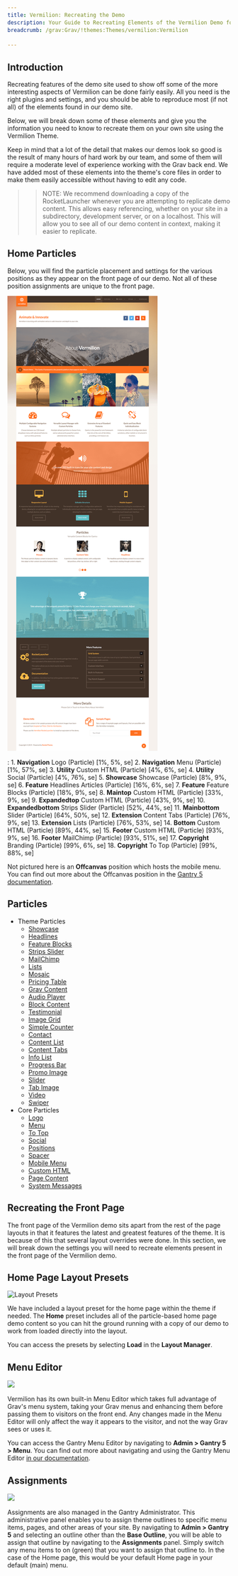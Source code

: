 ```yaml
---
title: Vermilion: Recreating the Demo
description: Your Guide to Recreating Elements of the Vermilion Demo for Grav
breadcrumb: /grav:Grav/!themes:Themes/vermilion:Vermilion

---
```


Introduction
-----

Recreating features of the demo site used to show off some of the more interesting aspects of Vermilion can be done fairly easily. All you need is the right plugins and settings, and you should be able to reproduce most (if not all) of the elements found in our demo site.

Below, we will break down some of these elements and give you the information you need to know to recreate them on your own site using the Vermilion Theme.

Keep in mind that a lot of the detail that makes our demos look so good is the result of many hours of hard work by our team, and some of them will require a moderate level of experience working with the Grav back end. We have added most of these elements into the theme's core files in order to make them easily accessible without having to edit any code.

>> NOTE: We recommend downloading a copy of the RocketLauncher whenever you are attempting to replicate demo content. This allows easy referencing, whether on your site in a subdirectory, development server, or on a localhost. This will allow you to see all of our demo content in context, making it easier to replicate.

Home Particles
-----

Below, you will find the particle placement and settings for the various positions as they appear on the front page of our demo. Not all of these position assignments are unique to the front page.

![](assets/vermilion2.png)

:   1. **Navigation** Logo (Particle) [1%, 5%, se]
    2. **Navigation** Menu (Particle) [1%, 57%, se]
    3. **Utility** Custom HTML (Particle) [4%, 6%, se]
    4. **Utility** Social (Particle) [4%, 76%, se]
    5. **Showcase** Showcase (Particle) [8%, 9%, se]
    6. **Feature** Headlines Articles (Particle) [16%, 6%, se]
    7. **Feature** Feature Blocks (Particle) [18%, 9%, se]
    8. **Maintop** Custom HTML (Particle) [33%, 9%, se]
    9. **Expandedtop** Custom HTML (Particle) [43%, 9%, se]
    10. **Expandedbottom** Strips Slider (Particle) [52%, 44%, se]
    11. **Mainbottom** Slider (Particle) [64%, 50%, se]
    12. **Extension** Content Tabs (Particle) [76%, 9%, se]
    13. **Extension** Lists (Particle) [76%, 53%, se]
    14. **Bottom** Custom HTML (Particle) [89%, 44%, se]
    15. **Footer** Custom HTML (Particle) [93%, 9%, se]
    16. **Footer** MailChimp (Particle) [93%, 51%, se]
    17. **Copyright** Branding (Particle) [99%, 6%, se]
    18. **Copyright** To Top (Particle) [99%, 88%, se]

Not pictured here is an **Offcanvas** position which hosts the mobile menu. You can find out more about the Offcanvas position in the [Gantry 5 documentation](http://docs.gantry.org/gantry5/configure/layout-manager#offcanvas-section).

Particles
----- 

* Theme Particles
    * [Showcase](particle_showcase.md)
    * [Headlines](particle_headlines.md)
    * [Feature Blocks](particle_featureblocks.md)
    * [Strips Slider](particle_stripsslider.md)
    * [MailChimp](particle_mailchimp.md)
    * [Lists](particle_lists.md)
    * [Mosaic](particle_mosaic.md)
    * [Pricing Table](particle_pricing.md)
    * [Grav Content](particle_grav.md)
    * [Audio Player](particle_audio.md)
    * [Block Content](particle_block.md)
    * [Testimonial](particle_testimonial.md)
    * [Image Grid](particle_image.md)
    * [Simple Counter](particle_simplecounter.md)
    * [Contact](particle_contact.md)
    * [Content List](particle_contentlist.md)
    * [Content Tabs](particle_contenttabs.md)
    * [Info List](particle_info.md)
    * [Progress Bar](particle_progressbar.md)
    * [Promo Image](particle_promoimage.md)
    * [Slider](particle_slider.md)
    * [Tab Image](particle_tabimage.md)
    * [Video](particle_video.md)
    - [Swiper](particle_swiper.md)
* Core Particles 
    - [Logo](http://docs.gantry.org/gantry5/particles/logo)
    - [Menu](http://docs.gantry.org/gantry5/particles/menu-control)
    - [To Top](http://docs.gantry.org/gantry5/particles/to-top)
    - [Social](http://docs.gantry.org/gantry5/particles/social)
    - [Positions](http://docs.gantry.org/gantry5/particles/position)
    - [Spacer](http://docs.gantry.org/gantry5/particles/spacer)
    - [Mobile Menu](http://docs.gantry.org/gantry5/particles/mobile-menu)
    - [Custom HTML](http://docs.gantry.org/gantry5/particles/custom-html)
    - [Page Content](http://docs.gantry.org/gantry5/particles/page-content)
    - [System Messages](http://docs.gantry.org/gantry5/particles/system-messages)

Recreating the Front Page
-----

The front page of the Vermilion demo sits apart from the rest of the page layouts in that it features the latest and greatest features of the theme. It is because of this that several layout overrides were done. In this section, we will break down the settings you will need to recreate elements present in the front page of the Vermilion demo.

Home Page Layout Presets
-----

![Layout Presets](assets/layout_presets.png)

We have included a layout preset for the home page within the theme if needed. The **Home** preset includes all of the particle-based home page demo content so you can hit the ground running with a copy of our demo to work from loaded directly into the layout.

You can access the presets by selecting **Load** in the **Layout Manager**.

Menu Editor
-----

![](assets/menu_1.png)

Vermilion has its own built-in Menu Editor which takes full advantage of Grav's menu system, taking your Grav menus and enhancing them before passing them to visitors on the front end. Any changes made in the Menu Editor will only affect the way it appears to the visitor, and not the way Grav sees or uses it.

You can access the Gantry Menu Editor by navigating to **Admin > Gantry 5 > Menu**. You can find out more about navigating and using the Gantry Menu Editor [in our documentation](http://docs.gantry.org/gantry5/configure/menu-editor).

Assignments
-----

![](assets/assignments_1.png)

Assignments are also managed in the Gantry Administrator. This administrative panel enables you to assign theme outlines to specific menu items, pages, and other areas of your site. By navigating to **Admin > Gantry 5** and selecting an outline other than the **Base Outline**, you will be able to assign that outline by navigating to the **Assignments** panel. Simply switch any menu items to on (green) that you want to assign that outline to. In the case of the Home page, this would be your default Home page in your default (main) menu.
